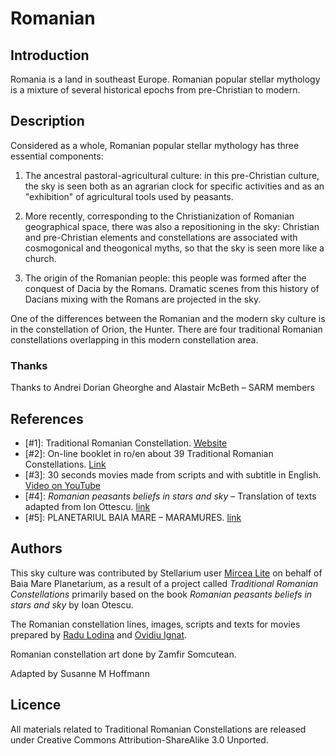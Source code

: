 # Romanian

## Introduction

Romania is a land in southeast Europe. Romanian popular stellar mythology is a
mixture of several historical epochs from pre-Christian to modern.

## Description

Considered as a whole, Romanian popular stellar mythology has three essential
components:

1. The ancestral pastoral-agricultural culture: in this pre-Christian culture,
the sky is seen both as an agrarian clock for specific activities and as an
"exhibition" of agricultural tools used by peasants.

2. More recently, corresponding to the Christianization of Romanian
geographical space, there was also a repositioning in the sky: Christian and
pre-Christian elements and constellations are associated with cosmogonical and
theogonical myths, so that the sky is seen more like a church.

3. The origin of the Romanian people: this people was formed after the conquest
of Dacia by the Romans. Dramatic scenes from this history of Dacians mixing
with the Romans are projected in the sky.

One of the differences between the Romanian and the modern sky culture is in
the constellation of Orion, the Hunter. There are four traditional Romanian
constellations overlapping in this modern constellation area.

### Thanks

Thanks to Andrei Dorian Gheorghe and Alastair McBeth – SARM members

## References

- [#1]: Traditional Romanian Constellation. [Website](http://www.crt-ro.com)
- [#2]: On-line booklet in ro/en about 39 Traditional Romanian Constellations. [Link](http://www.slideshare.net/planetariubm/broura-constelaii-romanesti-tradiionale)
- [#3]: 30 seconds movies made from scripts and with subtitle in English. [Video on YouTube](http://www.youtube.com/playlist?list=PLwaYDxThuSyGt1Pw55UxfI9802pq5fFro)
- [#4]: _Romanian peasants beliefs in stars and sky_ – Translation of texts adapted from Ion Ottescu. [link](http://www.sarm.ro/newsite/index.php?id=1&zi=29&luna=12&an=2009&act=news)
- [#5]: PLANETARIUL BAIA MARE – MARAMURES. [link](http://planetariubm.ro/)

## Authors

This sky culture was contributed by Stellarium user [Mircea
Lite](mailto:MirceaLite@yahoo.com) on behalf of Baia Mare Planetarium, as a
result of a project called _Traditional Romanian Constellations_ primarily
based on the book _Romanian peasants beliefs in stars and sky_ by Ioan Otescu.

The Romanian constellation lines, images, scripts and texts for movies prepared
by [Radu Lodina](mailto:rlodina@gmail.com) and [Ovidiu
Ignat](mailto:OviIgnat@yahoo.com).

Romanian constellation art done by Zamfir Somcutean.

Adapted by Susanne M Hoffmann

## Licence

All materials related to Traditional Romanian Constellations are released under
Creative Commons Attribution-ShareAlike 3.0 Unported.
